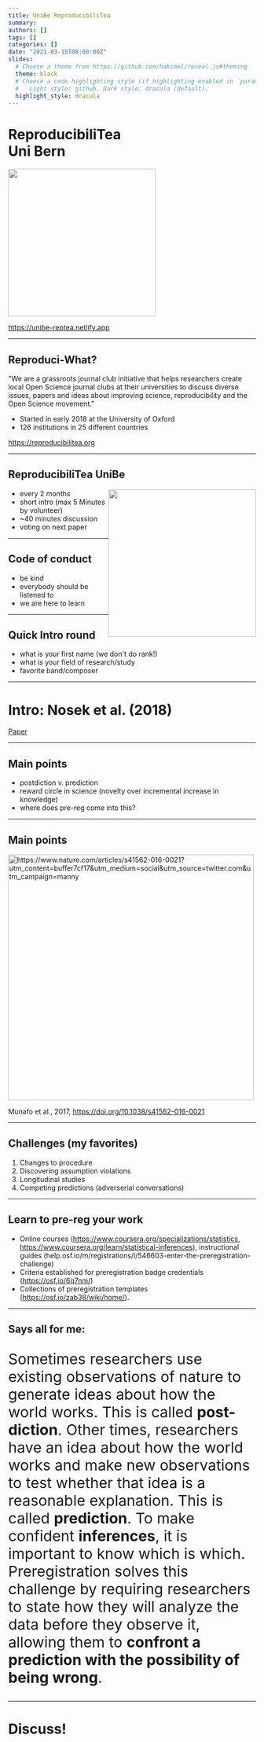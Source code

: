 ```yaml
---
title: UniBe ReproducibiliTea
summary: 
authors: []
tags: []
categories: []
date: "2021-03-15T00:00:00Z"
slides:
  # Choose a theme from https://github.com/hakimel/reveal.js#theming
  theme: black
  # Choose a code highlighting style (if highlighting enabled in `params.toml`)
  #   Light style: github. Dark style: dracula (default).
  highlight_style: dracula
---
```


# ReproducibiliTea <br> Uni Bern

<img src = "https://unibe-reptea.netlify.app/media/unibe-repro-logo.svg" width = 300 style="vertical-align:middle">

https://unibe-reptea.netlify.app

---

## Reproduci-What?

"We are a grassroots journal club initiative that helps researchers create local Open Science journal clubs at their universities to discuss diverse issues, papers and ideas about improving science, reproducibility and the Open Science movement."

- Started in early 2018 at the University of Oxford
- 126 institutions in 25 different countries


https://reproducibilitea.org

---

## ReproducibiliTea UniBe

<img src = "https://www.swissrn.org/img/SwissRNLogowide.png" style="float:right"  width = 300>

- every 2 months
- short intro (max 5 Minutes by volunteer)
- ~40 minutes discussion
- voting on next paper

---

## Code of conduct

- be kind
- everybody should be listened to
- we are here to learn

---

## Quick Intro round

- what is your first name (we don't do rank!)
- what is your field of research/study
- favorite band/composer

---

# Intro: Nosek et al. (2018)

[Paper](https://doi.org/10.1073/pnas.1708274114)

---

## Main points

- postdiction v. prediction
- reward circle in science (novelty over incremental increase in knowledge)
- where does pre-reg come into this?

---

## Main points

<img src="https://images.theconversation.com/files/161486/original/image-20170320-6133-adn580.jpg?ixlib=rb-1.1.0&q=45&auto=format&w=1000&fit=clip" alt="https://www.nature.com/articles/s41562-016-0021?utm_content=buffer7cf17&utm_medium=social&utm_source=twitter.com&utm_campaign=manny" style="width:500px;">

Munafo et al., 2017, https://doi.org/10.1038/s41562-016-0021

---

## Challenges (my favorites)

1. Changes to procedure
2. Discovering assumption violations
3. Longitudinal studies
4. Competing predictions (adverserial conversations)

---

## Learn to pre-reg your work

- Online courses (https://www.coursera.org/specializations/statistics, https://www.coursera.org/learn/statistical-inferences), instructional guides (help.osf.io/m/registrations/l/546603-enter-the-preregistration-challenge)
- Criteria established for preregistration badge credentials (https://osf.io/6q7nm/)
- Collections of preregistration templates (https://osf.io/zab38/wiki/home/).

--- 

## Says all for me: 

<p style="font-size:30px; text-align: left;">Sometimes researchers use existing observations of nature to generate ideas about how the world works. This is called <b>post-diction</b>. Other times, researchers have an idea about how the world works and make new observations to test whether that idea is a reasonable explanation. This is called <b>prediction</b>. 
To make confident <b>inferences</b>, it is important to know which is which. Preregistration solves this challenge by requiring researchers to state how they will analyze the data before they observe it, allowing them to <b>confront a prediction with the possibility of being wrong</b>. </p>

---

# Discuss!